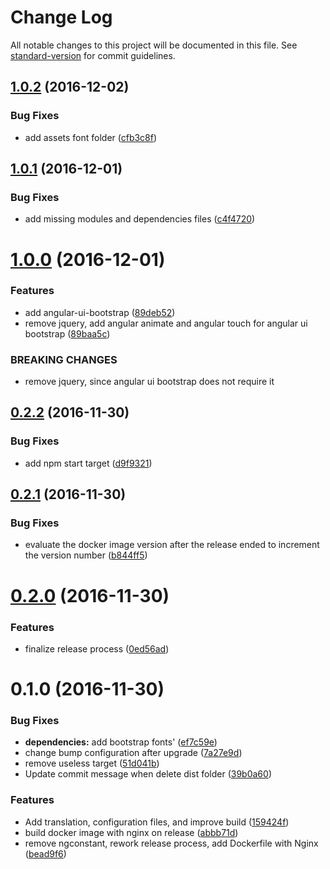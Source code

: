 # Change Log

All notable changes to this project will be documented in this file. See [standard-version](https://github.com/conventional-changelog/standard-version) for commit guidelines.

<a name="1.0.2"></a>
## [1.0.2](https://github.com/denouche/bootstrap-angular/compare/v1.0.1...v1.0.2) (2016-12-02)


### Bug Fixes

* add assets font folder ([cfb3c8f](https://github.com/denouche/bootstrap-angular/commit/cfb3c8f))



<a name="1.0.1"></a>
## [1.0.1](https://github.com/denouche/bootstrap-angular/compare/v1.0.0...v1.0.1) (2016-12-01)


### Bug Fixes

* add missing modules and dependencies files ([c4f4720](https://github.com/denouche/bootstrap-angular/commit/c4f4720))



<a name="1.0.0"></a>
# [1.0.0](https://github.com/denouche/bootstrap-angular/compare/v0.2.2...v1.0.0) (2016-12-01)


### Features

* add angular-ui-bootstrap ([89deb52](https://github.com/denouche/bootstrap-angular/commit/89deb52))
* remove jquery, add angular animate and angular touch for angular ui bootstrap ([89baa5c](https://github.com/denouche/bootstrap-angular/commit/89baa5c))


### BREAKING CHANGES

* remove jquery, since angular ui bootstrap does not require it



<a name="0.2.2"></a>
## [0.2.2](https://github.com/denouche/bootstrap-angular/compare/v0.2.1...v0.2.2) (2016-11-30)


### Bug Fixes

* add npm start target ([d9f9321](https://github.com/denouche/bootstrap-angular/commit/d9f9321))



<a name="0.2.1"></a>
## [0.2.1](https://github.com/denouche/bootstrap-angular/compare/v0.2.0...v0.2.1) (2016-11-30)


### Bug Fixes

* evaluate the docker image version after the release ended to increment the version number ([b844ff5](https://github.com/denouche/bootstrap-angular/commit/b844ff5))



<a name="0.2.0"></a>
# [0.2.0](https://github.com/denouche/bootstrap-angular/compare/v0.1.0...v0.2.0) (2016-11-30)


### Features

* finalize release process ([0ed56ad](https://github.com/denouche/bootstrap-angular/commit/0ed56ad))



<a name="0.1.0"></a>
# 0.1.0 (2016-11-30)


### Bug Fixes

* **dependencies:** add bootstrap fonts' ([ef7c59e](https://github.com/denouche/bootstrap-angular/commit/ef7c59e))
* change bump configuration after upgrade ([7a27e9d](https://github.com/denouche/bootstrap-angular/commit/7a27e9d))
* remove useless target ([51d041b](https://github.com/denouche/bootstrap-angular/commit/51d041b))
* Update commit message when delete dist folder ([39b0a60](https://github.com/denouche/bootstrap-angular/commit/39b0a60))


### Features

* Add translation, configuration files, and improve build ([159424f](https://github.com/denouche/bootstrap-angular/commit/159424f))
* build docker image with nginx on release ([abbb71d](https://github.com/denouche/bootstrap-angular/commit/abbb71d))
* remove ngconstant, rework release process, add Dockerfile with Nginx ([bead9f6](https://github.com/denouche/bootstrap-angular/commit/bead9f6))

